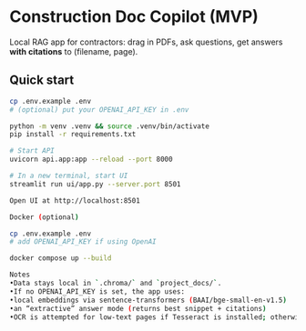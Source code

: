 # Construction Doc Copilot (MVP)

Local RAG app for contractors: drag in PDFs, ask questions, get answers **with citations** to (filename, page).

## Quick start

```bash
cp .env.example .env
# (optional) put your OPENAI_API_KEY in .env

python -m venv .venv && source .venv/bin/activate
pip install -r requirements.txt

# Start API
uvicorn api.app:app --reload --port 8000

# In a new terminal, start UI
streamlit run ui/app.py --server.port 8501

Open UI at http://localhost:8501

Docker (optional)

cp .env.example .env
# add OPENAI_API_KEY if using OpenAI

docker compose up --build

Notes
•Data stays local in `.chroma/` and `project_docs/`.
•If no OPENAI_API_KEY is set, the app uses:
•local embeddings via sentence-transformers (BAAI/bge-small-en-v1.5)
•an “extractive” answer mode (returns best snippet + citations)
•OCR is attempted for low-text pages if Tesseract is installed; otherwise skipped.

